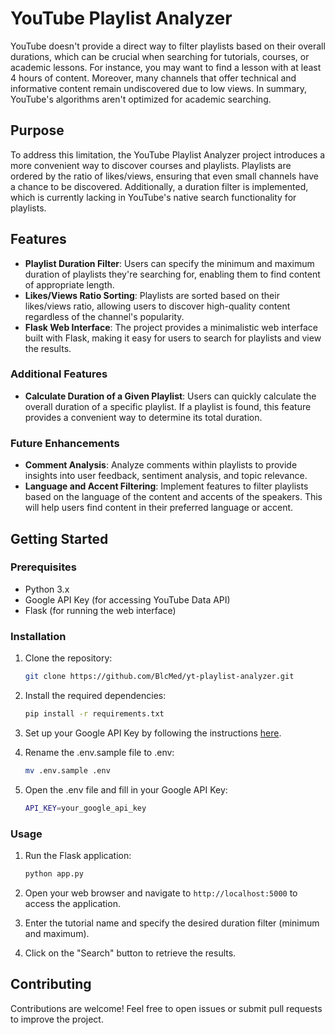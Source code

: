 # YouTube Playlist Analyzer

YouTube doesn't provide a direct way to filter playlists based on their overall durations, which can be crucial when searching for tutorials, courses, or academic lessons. For instance, you may want to find a lesson with at least 4 hours of content. Moreover, many channels that offer technical and informative content remain undiscovered due to low views. In summary, YouTube's algorithms aren't optimized for academic searching.

## Purpose

To address this limitation, the YouTube Playlist Analyzer project introduces a more convenient way to discover courses and playlists. Playlists are ordered by the ratio of likes/views, ensuring that even small channels have a chance to be discovered. Additionally, a duration filter is implemented, which is currently lacking in YouTube's native search functionality for playlists.

## Features

- **Playlist Duration Filter**: Users can specify the minimum and maximum duration of playlists they're searching for, enabling them to find content of appropriate length.
- **Likes/Views Ratio Sorting**: Playlists are sorted based on their likes/views ratio, allowing users to discover high-quality content regardless of the channel's popularity.
- **Flask Web Interface**: The project provides a minimalistic web interface built with Flask, making it easy for users to search for playlists and view the results.

### Additional Features

- **Calculate Duration of a Given Playlist**: Users can quickly calculate the overall duration of a specific playlist. If a playlist is found, this feature provides a convenient way to determine its total duration.

### Future Enhancements

- **Comment Analysis**: Analyze comments within playlists to provide insights into user feedback, sentiment analysis, and topic relevance.
- **Language and Accent Filtering**: Implement features to filter playlists based on the language of the content and accents of the speakers. This will help users find content in their preferred language or accent.

## Getting Started

### Prerequisites

- Python 3.x
- Google API Key (for accessing YouTube Data API)
- Flask (for running the web interface)

### Installation

1. Clone the repository:

   ```bash
   git clone https://github.com/BlcMed/yt-playlist-analyzer.git
   ```

2. Install the required dependencies:

   ```bash
   pip install -r requirements.txt
   ```

3. Set up your Google API Key by following the instructions [here](https://developers.google.com/youtube/registering_an_application).

4. Rename the .env.sample file to .env:

    ```bash
    mv .env.sample .env
    ```

5. Open the .env file and fill in your Google API Key:

    ```bash
    API_KEY=your_google_api_key
    ```

### Usage

1. Run the Flask application:

   ```bash
   python app.py
   ```

2. Open your web browser and navigate to `http://localhost:5000` to access the application.

3. Enter the tutorial name and specify the desired duration filter (minimum and maximum).

4. Click on the "Search" button to retrieve the results.

## Contributing

Contributions are welcome! Feel free to open issues or submit pull requests to improve the project.
